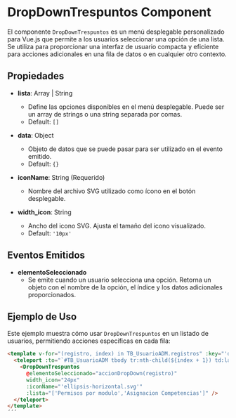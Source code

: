 # DropDownTrespuntos Component

El componente `DropDownTrespuntos` es un menú desplegable personalizado para Vue.js que permite a los usuarios seleccionar una opción de una lista. Se utiliza para proporcionar una interfaz de usuario compacta y eficiente para acciones adicionales en una fila de datos o en cualquier otro contexto.

## Propiedades

- **lista**: Array | String
  - Define las opciones disponibles en el menú desplegable. Puede ser un array de strings o una string separada por comas.
  - Default: `[]`

- **data**: Object
  - Objeto de datos que se puede pasar para ser utilizado en el evento emitido.
  - Default: `{}`

- **iconName**: String (Requerido)
  - Nombre del archivo SVG utilizado como ícono en el botón desplegable.

- **width_icon**: String
  - Ancho del icono SVG. Ajusta el tamaño del icono visualizado.
  - Default: `'10px'`

## Eventos Emitidos

- **elementoSeleccionado**
  - Se emite cuando un usuario selecciona una opción. Retorna un objeto con el nombre de la opción, el índice y los datos adicionales proporcionados.

## Ejemplo de Uso

Este ejemplo muestra cómo usar `DropDownTrespuntos` en un listado de usuarios, permitiendo acciones específicas en cada fila:

```html
<template v-for="(registro, index) in TB_UsuarioADM.registros" :key="'dropdown-' + registro.id">
  <teleport :to="`#TB_UsuarioADM tbody tr:nth-child(${index + 1}) td:last-child`" >
    <DropDownTrespuntos
      @elementoSeleccionado="accionDropDown(registro)" 
      width_icon="24px"
      :iconName="'ellipsis-horizontal.svg'"
      :lista="['Permisos por modulo','Asignacion Competencias']" />
  </teleport>
</template>
´´´
